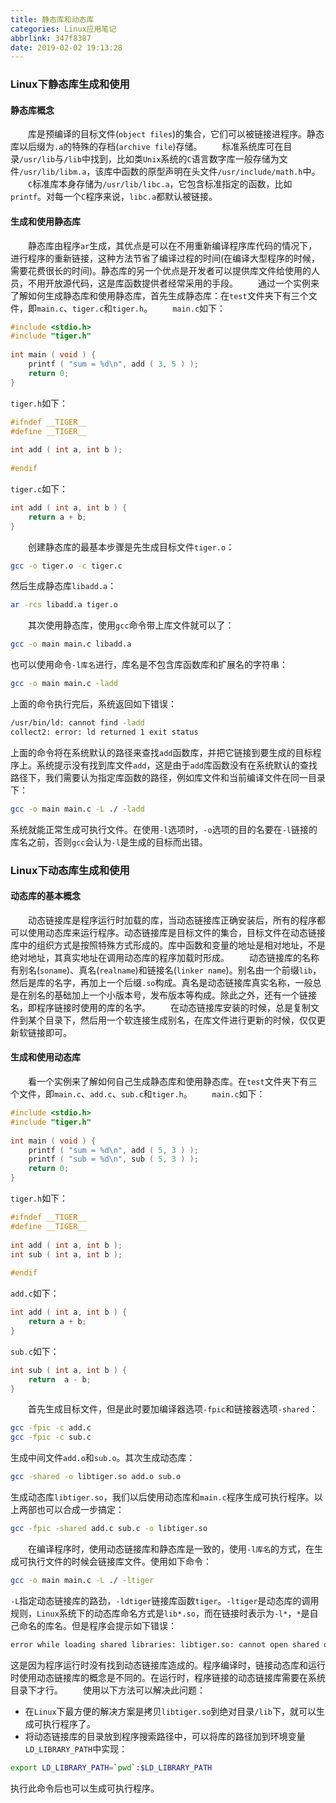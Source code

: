 ```yaml
---
title: 静态库和动态库
categories: Linux应用笔记
abbrlink: 347f8387
date: 2019-02-02 19:13:28
---
```

### Linux下静态库生成和使用

#### 静态库概念

&emsp;&emsp;库是预编译的目标文件(`object files`)的集合，它们可以被链接进程序。静态库以后缀为`.a`的特殊的存档(`archive file`)存储。
&emsp;&emsp;标准系统库可在目录`/usr/lib`与`/lib`中找到，比如类`Unix`系统的`C`语言数字库一般存储为文件`/usr/lib/libm.a`，该库中函数的原型声明在头文件`/usr/include/math.h`中。
&emsp;&emsp;`C`标准库本身存储为`/usr/lib/libc.a`，它包含标准指定的函数，比如`printf`。对每一个`C`程序来说，`libc.a`都默认被链接。

#### 生成和使用静态库

&emsp;&emsp;静态库由程序`ar`生成，其优点是可以在不用重新编译程序库代码的情况下，进行程序的重新链接，这种方法节省了编译过程的时间(在编译大型程序的时候，需要花费很长的时间)。静态库的另一个优点是开发者可以提供库文件给使用的人员，不用开放源代码，这是库函数提供者经常采用的手段。
&emsp;&emsp;通过一个实例来了解如何生成静态库和使用静态库，首先生成静态库：在`test`文件夹下有三个文件，即`main.c`、`tiger.c`和`tiger.h`。
&emsp;&emsp;`main.c`如下：

``` cpp
#include <stdio.h>
#include "tiger.h"
​
int main ( void ) {
    printf ( "sum = %d\n", add ( 3, 5 ) );
    return 0;
}
```

`tiger.h`如下：

``` cpp
#ifndef __TIGER__
#define __TIGER__
​
int add ( int a, int b );
​
#endif
```

`tiger.c`如下：

``` cpp
int add ( int a, int b ) {
    return a + b;
}
```

&emsp;&emsp;创建静态库的最基本步骤是先生成目标文件`tiger.o`：

``` bash
gcc -o tiger.o -c tiger.c
```

然后生成静态库`libadd.a`：

``` bash
ar -rcs libadd.a tiger.o
```

&emsp;&emsp;其次使用静态库，使用`gcc`命令带上库文件就可以了：

``` bash
gcc -o main main.c libadd.a
```

也可以使用命令`-l库名`进行，库名是不包含库函数库和扩展名的字符串：

``` bash
gcc -o main main.c -ladd
```

上面的命令执行完后，系统返回如下错误：

``` bash
/usr/bin/ld: cannot find -ladd
collect2: error: ld returned 1 exit status
```

上面的命令将在系统默认的路径来查找`add`函数库，并把它链接到要生成的目标程序上。系统提示没有找到库文件`add`，这是由于`add`库函数没有在系统默认的查找路径下，我们需要认为指定库函数的路径，例如库文件和当前编译文件在同一目录下：

``` bash
gcc -o main main.c -L ./ -ladd
```

系统就能正常生成可执行文件。在使用`-l`选项时，`-o`选项的目的名要在`-l`链接的库名之前，否则`gcc`会认为`-l`是生成的目标而出错。

### Linux下动态库生成和使用

#### 动态库的基本概念

&emsp;&emsp;动态链接库是程序运行时加载的库，当动态链接库正确安装后，所有的程序都可以使用动态库来运行程序。动态链接库是目标文件的集合，目标文件在动态链接库中的组织方式是按照特殊方式形成的。库中函数和变量的地址是相对地址，不是绝对地址，其真实地址在调用动态库的程序加载时形成。
&emsp;&emsp;动态链接库的名称有别名(`soname`)、真名(`realname`)和链接名(`linker name`)。别名由一个前缀`lib`，然后是库的名字，再加上一个后缀`.so`构成。真名是动态链接库真实名称，一般总是在别名的基础加上一个小版本号，发布版本等构成。除此之外，还有一个链接名，即程序链接时使用的库的名字。
&emsp;&emsp;在动态链接库安装的时候，总是复制文件到某个目录下，然后用一个软连接生成别名，在库文件进行更新的时候，仅仅更新软链接即可。

#### 生成和使用动态库

&emsp;&emsp;看一个实例来了解如何自己生成静态库和使用静态库。在`test`文件夹下有三个文件，即`main.c`、`add.c`、`sub.c`和`tiger.h`。
&emsp;&emsp;`main.c`如下：

``` cpp
#include <stdio.h>
#include "tiger.h"
​
int main ( void ) {
    printf ( "sum = %d\n", add ( 5, 3 ) );
    printf ( "sub = %d\n", sub ( 5, 3 ) );
    return 0;
}
```

`tiger.h`如下：

``` cpp
#ifndef __TIGER__
#define __TIGER__
​
int add ( int a, int b );
int sub ( int a, int b );
​
#endif
```

`add.c`如下：

``` cpp
int add ( int a, int b ) {
    return a + b;
}
```

`sub.c`如下：

``` cpp
int sub ( int a, int b ) {
    return  a - b;
}
```

&emsp;&emsp;首先生成目标文件，但是此时要加编译器选项`-fpic`和链接器选项`-shared`：

``` bash
gcc -fpic -c add.c
gcc -fpic -c sub.c
```

生成中间文件`add.o`和`sub.o`。其次生成动态库：

``` bash
gcc -shared -o libtiger.so add.o sub.o
```

生成动态库`libtiger.so`，我们以后使用动态库和`main.c`程序生成可执行程序。以上两部也可以合成一步搞定：

``` bash
gcc -fpic -shared add.c sub.c -o libtiger.so
```

&emsp;&emsp;在编译程序时，使用动态链接库和静态库是一致的，使用`-l库名`的方式，在生成可执行文件的时候会链接库文件。使用如下命令：

``` bash
gcc -o main main.c -L ./ -ltiger
```

`-L`指定动态链接库的路劲，`-ldtiger`链接库函数`tiger`。`-ltiger`是动态库的调用规则，`Linux`系统下的动态库命名方式是`lib*.so`，而在链接时表示为`-l*`，`*`是自己命名的库名。但是程序会提示如下错误：

``` bash
error while loading shared libraries: libtiger.so: cannot open shared object file: No such file or direct
```

这是因为程序运行时没有找到动态链接库造成的。程序编译时，链接动态库和运行时使用动态链接库的概念是不同的。在运行时，程序链接的动态链接库需要在系统目录下才行。
&emsp;&emsp;使用以下方法可以解决此问题：

- 在`Linux`下最方便的解决方案是拷贝`libtiger.so`到绝对目录`/lib`下，就可以生成可执行程序了。
- 将动态链接库的目录放到程序搜索路径中，可以将库的路径加到环境变量`LD_LIBRARY_PATH`中实现：

``` bash
export LD_LIBRARY_PATH=`pwd`:$LD_LIBRARY_PATH
```

执行此命令后也可以生成可执行程序。